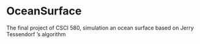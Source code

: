 # OceanSurface
The final project of CSCI 580, simulation an ocean surface based on Jerry Tessendorf ’s algorithm  
